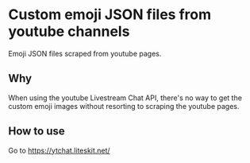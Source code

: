 # Custom emoji JSON files from youtube channels</h1>

Emoji JSON files scraped from youtube pages.

## Why

When using the youtube Livestream Chat API,
there's no way to get the custom emoji images
without resorting to scraping the youtube pages.

## How to use
Go to https://ytchat.liteskit.net/
